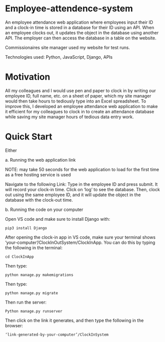 # Employee-attendence-system
An employee attendance web application where employees input their ID and a clock-in time is stored in a database for their ID using an API. When an employee clocks out, it updates the object in the database using another API. The employer can then access the database in a table on the website.

Commissionaires site manager used my website for test runs.

Technologies used: Python, JavaScript, Django, APIs

# Motivation 
All my colleagues and I would use pen and paper to clock in by writing our employee ID, full name, etc. on a sheet of paper, which my site manager would then take hours to tediously type into an Excel spreadsheet. To improve this, I developed an employee attendance web application to make it efficient for my colleagues to clock in to create an attendance database while saving my site manager hours of tedious data entry work.

# Quick Start
Either

a. Running the web application link

NOTE: may take 50 seconds for the web application to load for the first time as a free hosting service is used

Navigate to the following Link:
Type in the employee ID and press submit. It will record your clock-in time. Click on ‘log’ to see the database. Then, clock out using the same employee ID, and it will update the object in the database with the clock-out time.

b.	Running the code on your computer

Open VS code and make sure to install Django with:

	pip3 install Django 

After opening the clock-in app in VS code, make sure your terminal shows ‘your-computer’/ClockInOutSystem/ClockInApp. You can do this by typing the following in the terminal:

	cd ClockInApp
 
Then type:

	python manage.py makemigrations
 
Then type:

	python manage.py migrate
 
Then run the server:

	Python manage.py runserver
 
Then click on the link it generates, and then type the following in the browser:

	‘link-generated-by-your-computer’/ClockInSystem

